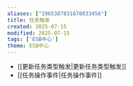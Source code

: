 ```yaml
---
aliases: ["1965387831678833456"]
title: 任务触发
created: 2025-07-15
modified: 2025-07-15
tags: ['ESB中心']
theme: ESB中心
---
```


- [[更新任务类型触发|更新任务类型触发]]
- [[任务操作事件|任务操作事件]]